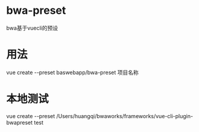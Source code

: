 # bwa-preset
bwa基于vuecli的预设

# 用法
vue create --preset baswebapp/bwa-preset 项目名称

# 本地测试
vue create --preset /Users/huangqi/bwaworks/frameworks/vue-cli-plugin-bwapreset test
